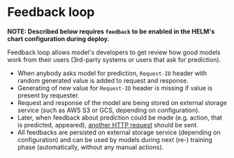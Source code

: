 # Feedback loop

**NOTE: Described below requires `feedback` to be enabled in the HELM's chart configuration during deploy.**

Feedback loop allows model's developers to get review how good models work from their users (3rd-party systems or users that ask for prediction).

* When anybody asks model for prediction, `Request-ID` header with random generated value is added to request and response.
* Generating of new value for `Request-ID` header is missing if value is present by requester.
* Request and response of the model are being stored on external storage service (such as AWS S3 or GCS, depending on configuration).
* Later, when feedback about prediction could be made (e.g. action, that is predicted, appeared), [another HTTP request](./ref_feedback_loop_protocol.md) should be sent.
* All feedbacks are persisted on external storage service (depending on configuration) and can be used by models during next (re-) training phase (automatically, without any manual actions).

